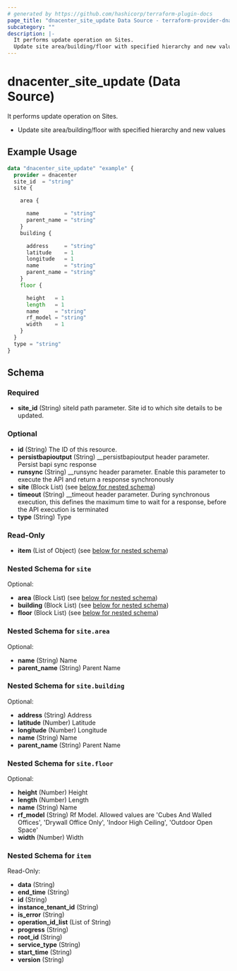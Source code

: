 ```yaml
---
# generated by https://github.com/hashicorp/terraform-plugin-docs
page_title: "dnacenter_site_update Data Source - terraform-provider-dnacenter"
subcategory: ""
description: |-
  It performs update operation on Sites.
  Update site area/building/floor with specified hierarchy and new values
---
```


# dnacenter_site_update (Data Source)

It performs update operation on Sites.

- Update site area/building/floor with specified hierarchy and new values

## Example Usage

```terraform
data "dnacenter_site_update" "example" {
  provider = dnacenter
  site_id  = "string"
  site {

    area {

      name        = "string"
      parent_name = "string"
    }
    building {

      address     = "string"
      latitude    = 1
      longitude   = 1
      name        = "string"
      parent_name = "string"
    }
    floor {

      height   = 1
      length   = 1
      name     = "string"
      rf_model = "string"
      width    = 1
    }
  }
  type = "string"
}
```

<!-- schema generated by tfplugindocs -->
## Schema

### Required

- **site_id** (String) siteId path parameter. Site id to which site details to be updated.

### Optional

- **id** (String) The ID of this resource.
- **persistbapioutput** (String) __persistbapioutput header parameter. Persist bapi sync response
- **runsync** (String) __runsync header parameter. Enable this parameter to execute the API and return a response synchronously
- **site** (Block List) (see [below for nested schema](#nestedblock--site))
- **timeout** (String) __timeout header parameter. During synchronous execution, this defines the maximum time to wait for a response, before the API execution is terminated
- **type** (String) Type

### Read-Only

- **item** (List of Object) (see [below for nested schema](#nestedatt--item))

<a id="nestedblock--site"></a>
### Nested Schema for `site`

Optional:

- **area** (Block List) (see [below for nested schema](#nestedblock--site--area))
- **building** (Block List) (see [below for nested schema](#nestedblock--site--building))
- **floor** (Block List) (see [below for nested schema](#nestedblock--site--floor))

<a id="nestedblock--site--area"></a>
### Nested Schema for `site.area`

Optional:

- **name** (String) Name
- **parent_name** (String) Parent Name


<a id="nestedblock--site--building"></a>
### Nested Schema for `site.building`

Optional:

- **address** (String) Address
- **latitude** (Number) Latitude
- **longitude** (Number) Longitude
- **name** (String) Name
- **parent_name** (String) Parent Name


<a id="nestedblock--site--floor"></a>
### Nested Schema for `site.floor`

Optional:

- **height** (Number) Height
- **length** (Number) Length
- **name** (String) Name
- **rf_model** (String) Rf Model. Allowed values are 'Cubes And Walled Offices', 'Drywall Office Only', 'Indoor High Ceiling', 'Outdoor Open Space'
- **width** (Number) Width



<a id="nestedatt--item"></a>
### Nested Schema for `item`

Read-Only:

- **data** (String)
- **end_time** (String)
- **id** (String)
- **instance_tenant_id** (String)
- **is_error** (String)
- **operation_id_list** (List of String)
- **progress** (String)
- **root_id** (String)
- **service_type** (String)
- **start_time** (String)
- **version** (String)


